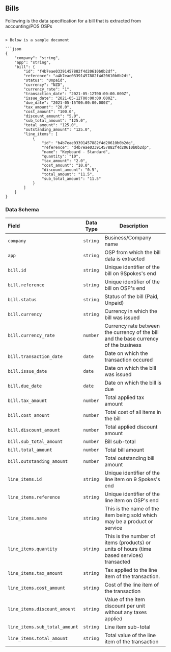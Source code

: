 ## Bills

Following is the data specification for a bill that is extracted from accounting/POS OSPs

````

> Below is a sample document

```json
{
    "company": "string",
    "app": "string",
    "bill": {
        "id": "f4b7eae03391457882f4d20610b0b2df",
        "reference": "a4b7eae03391457882f4d20610b0b2dt",
        "status": "Unpaid",
        "currency": "NZD",
        "currency_rate": "1",
        "transaction_date": "2021-05-12T00:00:00.000Z",
        "issue_date": "2021-05-12T00:00:00.000Z",
        "due_date": "2021-05-15T00:00:00.000Z",
        "tax_amount": "20.0",
        "cost_amount": "100.0",
        "discount_amount": "5.0",
		"sub_total_amount": "125.0",
        "total_amount": "125.0",
        "outstanding_amount": "125.0",
        "line_items": [
            {
                "id": "b4b7eae03391457882f4d20610b0b2dg",
                "reference": "d4b7eae03391457882f4d20610b0b2dp",
                "name": "Keyboard - Standard",
                "quantity": "10",
                "tax_amount": "2.0",
                "cost_amount": "10.0",
                "discount_amount": "0.5",
                "total_amount": "11.5",
                "sub_total_amount": "11.5"
            }
        ]
    }
}

````

### Data Schema

| Field                         | Data Type | Description                                                                               |
| :---------------------------- | --------- | ----------------------------------------------------------------------------------------- |
| `company`                     | `string`  | Business/Company name                                                                     |
| `app`                         | `string`  | OSP from which the bill data is extracted                                                 |
| `bill.id`                     | `string`  | Unique identifier of the bill on 9Spokes's end                                            |
| `bill.reference`              | `string`  | Unique identifier of the bill on OSP's end                                                |
| `bill.status`                 | `string`  | Status of the bill (Paid, Unpaid)                                                         |
| `bill.currency`               | `string`  | Currency in which the bill was issued                                                     |
| `bill.currency_rate`          | `number`  | Currency rate between the currency of the bill and the base currency of the business      |
| `bill.transaction_date`       | `date`    | Date on which the transaction occured                                                     |
| `bill.issue_date`             | `date`    | Date on which the bill was issued                                                         |
| `bill.due_date`               | `date`    | Date on which the bill is due                                                             |
| `bill.tax_amount`             | `number`  | Total applied tax amount                                                                  |
| `bill.cost_amount`            | `number`  | Total cost of all items in the bill                                                       |
| `bill.discount_amount`        | `number`  | Total applied discount amount                                                             |
| `bill.sub_total_amount`       | `number`  | Bill sub-total                                                                            |
| `bill.total_amount`           | `number`  | Total bill amount                                                                         |
| `bill.outstanding_amount`     | `number`  | Total outstanding bill amount                                                             |
| `line_items.id`               | `string`  | Unique identifier of the line item on 9 Spokes's end                                      |
| `line_items.reference`        | `string`  | Unique identifier of the line item on OSP's end                                           |
| `line_items.name`             | `string`  | This is the name of the item being sold which may be a product or service                 |
| `line_items.quantity`         | `string`  | This is the number of items (products) or units of hours (time based services) transacted |
| `line_items.tax_amount`       | `string`  | Tax applied to the line item of the transaction.                                          |
| `line_items.cost_amount`      | `string`  | Cost of the line item of the transaction                                                  |
| `line_items.discount_amount`  | `string`  | Value of the item discount per unit without any taxes applied                             |
| `line_items.sub_total_amount` | `string`  | Line item sub-total                                                                       |
| `line_items.total_amount`     | `string`  | Total value of the line item of the transaction                                           |
